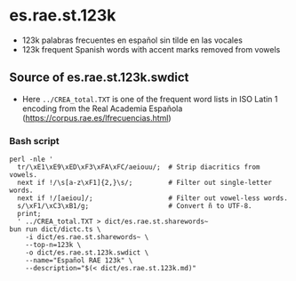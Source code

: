 # es.rae.st.123k

* 123k palabras frecuentes en español sin tilde en las vocales
* 123k frequent Spanish words with accent marks removed from vowels

## Source of es.rae.st.123k.swdict

* Here `../CREA_total.TXT` is one of the frequent word lists in ISO Latin 1 encoding from the Real Academia Española (https://corpus.rae.es/lfrecuencias.html)

### Bash script

```shell
perl -nle '
  tr/\xE1\xE9\xED\xF3\xFA\xFC/aeiouu/;  # Strip diacritics from vowels.
  next if !/\s[a-z\xF1]{2,}\s/;         # Filter out single-letter words.
  next if !/[aeiou]/;                   # Filter out vowel-less words.
  s/\xF1/\xC3\xB1/g;                    # Convert ñ to UTF-8.
  print;
  ' ../CREA_total.TXT > dict/es.rae.st.sharewords~
bun run dict/dictc.ts \
    -i dict/es.rae.st.sharewords~ \
    --top-n=123k \
    -o dict/es.rae.st.123k.swdict \
    --name="Español RAE 123k" \
    --description="$(< dict/es.rae.st.123k.md)"
```
